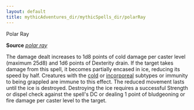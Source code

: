 ```yaml
---
layout: default
title: mythicAdventures_dir/mythicSpells_dir/polarRay
---
```

Polar Ray

**Source** [_polar ray_](../spells_dir/polarRay#_polar-ray)

The damage dealt increases to 1d8 points of cold damage per caster level (maximum 25d8) and 1d6 points of Dexterity drain. If the target takes damage from this spell, it becomes partially encased in ice, reducing its speed by half. Creatures with the [cold](../monsters_dir/creatureTypes#_cold-subtype) or [incorporeal](../monsters_dir/creatureTypes#_incorporeal-subtype) subtypes or immunity to being grappled are immune to this effect. The reduced movement lasts until the ice is destroyed. Destroying the ice requires a successful Strength or dispel check against the spell's DC or dealing 1 point of bludgeoning or fire damage per caster level to the target.

